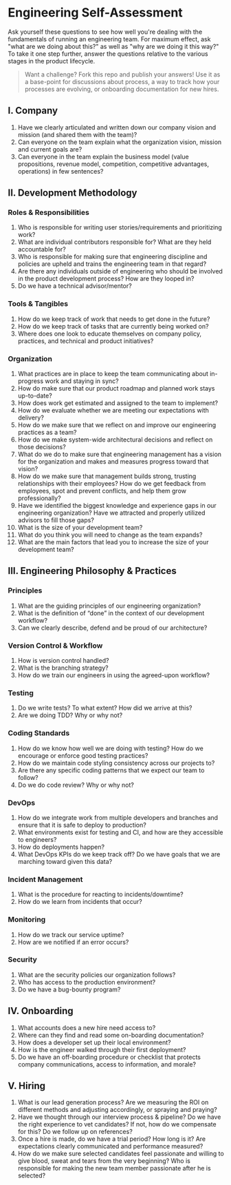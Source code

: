 # Engineering Self-Assessment
Ask yourself these questions to see how well you're dealing with the fundamentals of running an engineering team. For maximum effect, ask "what are we doing about this?" as well as "why are we doing it this way?" To take it one step further, answer the questions relative to the various stages in the product lifecycle.

> Want a challenge? Fork this repo and publish your answers! Use it as a base-point for discussions about process, a way to track how your processes are evolving, or onboarding documentation for new hires.

## I.  Company
1. Have we clearly articulated and written down our company vision and mission (and shared them with the team)?
2. Can everyone on the team explain what the organization vision, mission and current goals are?
3. Can everyone in the team explain the business model (value propositions, revenue model, competition, competitive advantages, operations) in few sentences?

## II. Development Methodology 
### Roles & Responsibilities 
1. Who is responsible for writing user stories/requirements and prioritizing work?
2. What are individual contributors responsible for? What are they held accountable for?
3. Who is responsible for making sure that engineering discipline and policies are upheld and trains the engineering team in that regard?
4. Are there any individuals outside of engineering who should be involved in the product development process? How are they looped in?
5. Do we have a technical advisor/mentor?

### Tools & Tangibles 
1. How do we keep track of work that needs to get done in the future?
2. How do we keep track of tasks that are currently being worked on?
3. Where does one look to educate themselves on company policy, practices, and technical and product initiatives?

### Organization 
1. What practices are in place to keep the team communicating about in-progress work and staying in sync?
2. How do make sure that our product roadmap and planned work stays up-to-date?
3. How does work get estimated and assigned to the team to implement?
4. How do we evaluate whether we are meeting our expectations with delivery?
5. How do we make sure that we reflect on and improve our engineering practices as a team?
6. How do we make system-wide architectural decisions and reflect on those decisions?
7. What do we do to make sure that engineering management has a vision for the organization and makes and measures progress toward that vision?
8. How do we make sure that management builds strong, trusting relationships with their employees? How do we get feedback from employees, spot and prevent conflicts, and help them grow professionally?
9. Have we identified the biggest knowledge and experience gaps in our engineering organization? Have we attracted and properly utilized advisors to fill those gaps?
10. What is the size of your development team?
11. What do you think you will need to change as the team expands? 
12. What are the main factors that lead you to increase the size of your development team?

## III. Engineering Philosophy & Practices 
### Principles 
1. What are the guiding principles of our engineering organization?
2. What is the definition of “done” in the context of our development workflow?
3. Can we clearly describe, defend and be proud of our architecture?

### Version Control & Workflow 
1. How is version control handled?
2. What is the branching strategy?
3. How do we train our engineers in using the agreed-upon workflow?

### Testing 
1. Do we write tests? To what extent? How did we arrive at this?
2. Are we doing TDD? Why or why not?

### Coding Standards 
1. How do we know how well we are doing with testing? How do we encourage or enforce good testing practices?
2. How do we maintain code styling consistency across our projects to?
3. Are there any specific coding patterns that we expect our team to follow?
4. Do we do code review? Why or why not?

### DevOps
1. How do we integrate work from multiple developers and branches and ensure that it is safe to deploy to production?
2. What environments exist for testing and CI, and how are they accessible to engineers?
3. How do deployments happen?
4. What DevOps KPIs do we keep track off? Do we have goals that we are marching toward given this data?

### Incident Management 
1. What is the procedure for reacting to incidents/downtime?
2. How do we learn from incidents that occur?

### Monitoring
1. How do we track our service uptime?
2. How are we notified if an error occurs?

### Security
1. What are the security policies our organization follows?
2. Who has access to the production environment?
3. Do we have a bug-bounty program?

## IV. Onboarding 
1. What accounts does a new hire need access to?
2. Where can they find and read some on-boarding documentation?
3. How does a developer set up their local environment?
4. How is the engineer walked through their first deployment?
5. Do we have an off-boarding procedure or checklist that protects company communications, access to information, and morale?

## V. Hiring
1. What is our lead generation process? Are we measuring the ROI on different methods and adjusting accordingly, or spraying and praying?
2. Have we thought through our interview process & pipeline? Do we have the right experience to vet candidates? If not, how do we compensate for this? Do we follow up on references?
3. Once a hire is made, do we have a trial period? How long is it? Are expectations clearly communicated and performance measured?
4. How do we make sure selected candidates feel passionate and willing to give blood, sweat and tears from the very beginning? Who is responsible for making the new team member passionate after he is selected?
